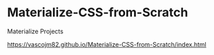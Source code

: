 # Materialize-CSS-from-Scratch
Materialize Projects

https://vascojm82.github.io/Materialize-CSS-from-Scratch/index.html
